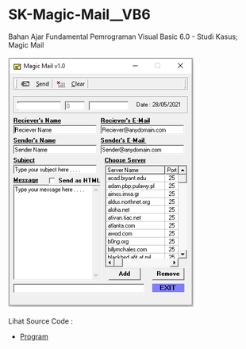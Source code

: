 # SK-Magic-Mail__VB6
Bahan Ajar Fundamental Pemrograman Visual Basic 6.0 - Studi Kasus; Magic Mail<br><br>
<img src="https://github.com/RizkyKhapidsyah/SK-Magic-Mail__VB6/blob/main/result/001.PNG"><br><br>
Lihat Source Code : <br>
- <a href="https://github.com/RizkyKhapidsyah/SK-Magic-Mail__VB6">Program</a>
